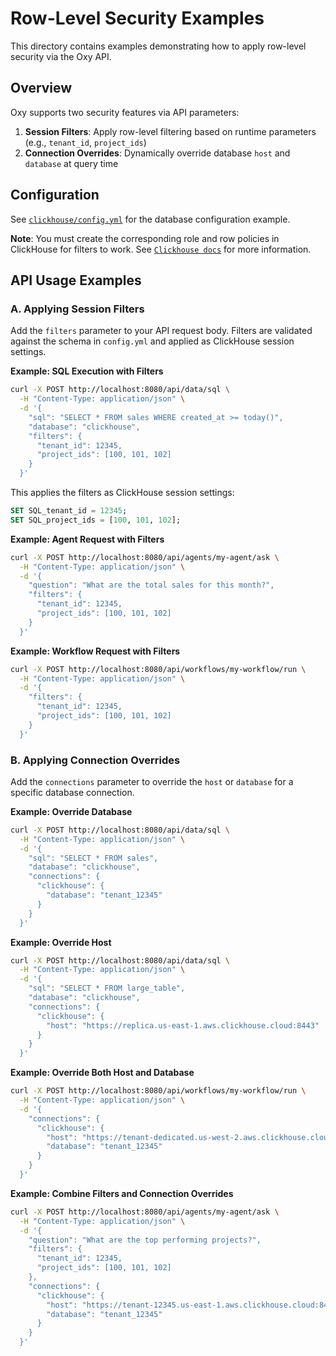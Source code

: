 # Row-Level Security Examples

This directory contains examples demonstrating how to apply row-level security via the Oxy API.

## Overview

Oxy supports two security features via API parameters:

1. **Session Filters**: Apply row-level filtering based on runtime parameters (e.g., `tenant_id`, `project_ids`)
2. **Connection Overrides**: Dynamically override database `host` and `database` at query time

## Configuration

See [`clickhouse/config.yml`](./clickhouse/config.yml) for the database configuration example.

**Note**: You must create the corresponding role and row policies in ClickHouse for filters to work. See [`Clickhouse docs`](https://clickhouse.com/docs/operations/access-rights) for more information.

## API Usage Examples

### A. Applying Session Filters

Add the `filters` parameter to your API request body. Filters are validated against the schema in `config.yml` and applied as ClickHouse session settings.

**Example: SQL Execution with Filters**

```bash
curl -X POST http://localhost:8080/api/data/sql \
  -H "Content-Type: application/json" \
  -d '{
    "sql": "SELECT * FROM sales WHERE created_at >= today()",
    "database": "clickhouse",
    "filters": {
      "tenant_id": 12345,
      "project_ids": [100, 101, 102]
    }
  }'
```

This applies the filters as ClickHouse session settings:
```sql
SET SQL_tenant_id = 12345;
SET SQL_project_ids = [100, 101, 102];
```

**Example: Agent Request with Filters**

```bash
curl -X POST http://localhost:8080/api/agents/my-agent/ask \
  -H "Content-Type: application/json" \
  -d '{
    "question": "What are the total sales for this month?",
    "filters": {
      "tenant_id": 12345,
      "project_ids": [100, 101, 102]
    }
  }'
```

**Example: Workflow Request with Filters**

```bash
curl -X POST http://localhost:8080/api/workflows/my-workflow/run \
  -H "Content-Type: application/json" \
  -d '{
    "filters": {
      "tenant_id": 12345,
      "project_ids": [100, 101, 102]
    }
  }'
```

### B. Applying Connection Overrides

Add the `connections` parameter to override the `host` or `database` for a specific database connection.

**Example: Override Database**

```bash
curl -X POST http://localhost:8080/api/data/sql \
  -H "Content-Type: application/json" \
  -d '{
    "sql": "SELECT * FROM sales",
    "database": "clickhouse",
    "connections": {
      "clickhouse": {
        "database": "tenant_12345"
      }
    }
  }'
```

**Example: Override Host**

```bash
curl -X POST http://localhost:8080/api/data/sql \
  -H "Content-Type: application/json" \
  -d '{
    "sql": "SELECT * FROM large_table",
    "database": "clickhouse",
    "connections": {
      "clickhouse": {
        "host": "https://replica.us-east-1.aws.clickhouse.cloud:8443"
      }
    }
  }'
```

**Example: Override Both Host and Database**

```bash
curl -X POST http://localhost:8080/api/workflows/my-workflow/run \
  -H "Content-Type: application/json" \
  -d '{
    "connections": {
      "clickhouse": {
        "host": "https://tenant-dedicated.us-west-2.aws.clickhouse.cloud:8443",
        "database": "tenant_12345"
      }
    }
  }'
```

**Example: Combine Filters and Connection Overrides**

```bash
curl -X POST http://localhost:8080/api/agents/my-agent/ask \
  -H "Content-Type: application/json" \
  -d '{
    "question": "What are the top performing projects?",
    "filters": {
      "tenant_id": 12345,
      "project_ids": [100, 101, 102]
    },
    "connections": {
      "clickhouse": {
        "host": "https://tenant-12345.us-east-1.aws.clickhouse.cloud:8443",
        "database": "tenant_12345"
      }
    }
  }'
```

